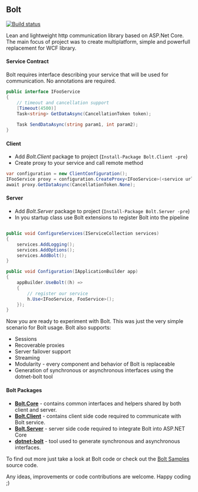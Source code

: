 ## Bolt

[![Build status](https://ci.appveyor.com/api/projects/status/b97hsk15u6cw000m/branch/master?svg=true)](https://ci.appveyor.com/project/justkao/bolt)

Lean and lightweight http communication library based on ASP.Net Core. The main focus of project 
was to create multiplatform, simple and powerfull replacement for WCF library.

#### Service Contract
Bolt requires interface describing your service that will be used for communication. No annotations are 
required.

```c#
public interface IFooService
{
    // timeout and cancellation support
    [Timeout(4500)]   
    Task<string> GetDataAsync(CancellationToken token);
    
    Task SendDataAsync(string param1, int param2);
}
```

#### Client
* Add *Bolt.Client* package to project (`Install-Package Bolt.Client -pre`)
* Create proxy to your service and call remote method
```c#
var configuration = new ClientConfiguration();
IFooService proxy = configuration.CreateProxy<IFooService>(<service url>);
await proxy.GetDataAsync(CancellationToken.None);
```

#### Server
* Add *Bolt.Server* package to project (`Install-Package Bolt.Server -pre`)
* In you startup class use Bolt extensions to register Bolt into the pipeline

```c#

public void ConfigureServices(IServiceCollection services)
{
    services.AddLogging();
    services.AddOptions();
    services.AddBolt();
}

public void Configuration(IApplicationBuilder app)
{
    appBuilder.UseBolt((h) =>
    {
        // register our service
        h.Use<IFooService, FooService>();
    });
}
```
Now you are ready to experiment with Bolt. This was just the very simple scenario for Bolt usage.
Bolt also supports:

* Sessions
* Recoverable proxies
* Server failover support
* Streaming
* Modularity - every component and behavior of Bolt is replaceable
* Generation of synchronous or asynchronous interfaces using the dotnet-bolt tool

#### Bolt Packages
* **[Bolt.Core](https://www.nuget.org/packages/Bolt.Core/)** - contains common interfaces and helpers shared by both client and server.
* **[Bolt.Client](https://www.nuget.org/packages/Bolt.Client/)** - contains client side code required to communicate with Bolt service.
* **[Bolt.Server](https://www.nuget.org/packages/Bolt.Server/)** - server side code required to integrate Bolt into ASP.NET Core
* **[dotnet-bolt](https://www.nuget.org/packages/dotnet-bolt/)** - tool used to generate synchronous and asynchronous interfaces.

To find out more just take a look at Bolt code or check out the [Bolt Samples](https://github.com/justkao/Bolt/tree/master/samples)
source code.

Any ideas, improvements or code contributions are welcome. Happy coding ;)

